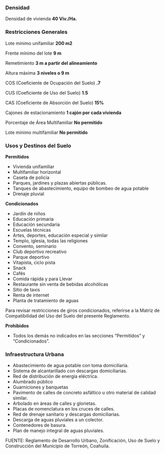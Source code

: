 ﻿
### Densidad

Densidad de vivienda
**40 Viv./Ha.**

### Restricciones Generales

Lote mínimo unifamiliar
**200 m2**

Frente mínimo del lote
**9 m**

Remetimiento
**3 m a partir del alineamiento**

Altura máxima
**3 niveles o 9 m**

COS (Coeficiente de Ocupación del Suelo)
**.7**

CUS (Coeficiente de Uso del Suelo)
**1.5**

CAS (Coeficiente de Absorción del Suelo)
**15%**

Cajones de estacionamiento
**1 cajón por cada vivienda**

Porcentaje de Área Multifamiliar
**No permitido**

Lote mínimo multifamiliar
**No permitido**

### Usos y Destinos del Suelo

**Permitidos**

* Vivienda unifamiliar
* Multifamiliar horizontal
* Caseta de policía
* Parques, jardines y plazas abiertas públicas.
* Tanques de abastecimiento, equipo de bombeo de agua potable
* Drenaje pluvial

**Condicionados**

* Jardín de niños
* Educación primaria
* Educación secundaria
* Escuelas técnicas
* Artes, deportes, educación especial y similar
* Templo, iglesia, todas las religiones
* Convento, seminario
* Club deportivo recreativo
* Parque deportivo
* Vitapista, ciclo pista
* Snack
* Cafés
* Comida rápida y para Llevar
* Restaurante sin venta de bebidas alcohólicas
* Sitio de taxis
* Renta de internet
* Planta de tratamiento de aguas

Para revisar restricciones de giros condicionados, referirse a la Matriz de Compatibilidad del Uso del Suelo del presente Reglamento.

**Prohibidos**

* Todos los demás no indicados en las secciones “Permitidos” y “Condicionados”.

### Infraestructura Urbana

* Abastecimiento de agua potable con toma domiciliaria.
* Sistema de alcantarillado con descargas domiciliarias.
* Red de distribución de energía eléctrica.
* Alumbrado público
* Guarniciones y banquetas
* Pavimento de calles de concreto asfáltico u otro material de calidad similar.
* Arbolado en áreas de calles y glorietas.
* Placas de nomenclatura en los cruces de calles.
* Red de drenaje sanitario y descargas domiciliarias.
* Descarga de aguas pluviales a un colector.
* Contenedores de basura.
* Plan de manejo integral de aguas pluviales.

FUENTE: Reglamento de Desarrollo Urbano, Zonificación, Uso de Suelo y Construcción del Municipio de Torreón, Coahuila.
